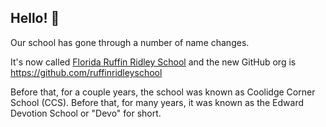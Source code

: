 ## Hello! 👋

Our school has gone through a number of name changes.

It's now called [Florida Ruffin Ridley School][] and the new GitHub org is https://github.com/ruffinridleyschool

[Florida Ruffin Ridley School]: https://www.brookline.k12.ma.us/ruffinridley

Before that, for a couple years, the school was known as Coolidge Corner School (CCS). Before that, for many years, it was known as the Edward Devotion School or "Devo" for short.

<!--

**Here are some ideas to get you started:**

🙋‍♀️ A short introduction - what is your organization all about?
🌈 Contribution guidelines - how can the community get involved?
👩‍💻 Useful resources - where can the community find your docs? Is there anything else the community should know?
🍿 Fun facts - what does your team eat for breakfast?
🧙 Remember, you can do mighty things with the power of [Markdown](https://docs.github.com/github/writing-on-github/getting-started-with-writing-and-formatting-on-github/basic-writing-and-formatting-syntax)
-->

